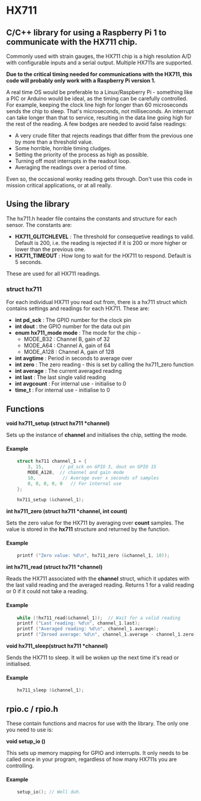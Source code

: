 # HX711
## C/C++ library for using a Raspberry Pi 1 to communicate with the HX711 chip.

Commonly used with strain gauges, the HX711 chip is a high resolution A/D with configurable inputs and a serial output. Multiple HX711s are supported.

**Due to the critical timing needed for communications with the HX711, this code will probably only work with a Raspberry Pi version 1.**

A real time OS would be preferable to a Linux/Raspberry Pi - something like a PIC or Arduino would be ideal, as the timing can be carefully controlled. For example, keeping the clock line high for longer than 60 microseconds sends the chip to sleep. That's microseconds, not milliseconds. An interrupt can take longer than that to service, resulting in the data line going high for the rest of the reading. A few bodges are needed to avoid false readings:

* A very crude filter that rejects readings that differ from the previous one by more than a threshold value.
* Some horrible, horrible timing cludges.
* Setting the priority of the process as high as possible.
* Turning off most interrupts in the readout loop.
* Averaging the readings over a period of time.

Even so, the occasional wonky reading gets through. Don't use this code in mission critical applications, or at all really. 

## Using the library
The hx711.h header file contains the constants and structure for each sensor. The constants are:

* **HX711_GLITCHLEVEL** : The threshold for consequetive readings to valid. Default is 200, i.e. the reading is rejected if it is 200 or more higher or lower than the previous one.
* **HX711_TIMEOUT** : How long to wait for the HX711 to respond. Default is 5 seconds.

These are used for all HX711 readings.

### struct hx711
For each individual HX711 you read out from, there is a hx711 struct which contains settings and readings for each HX711. These are:

* **int pd_sck** : The GPIO number for the clock pin
* **int dout** : the GPIO number for the data out pin 
* **enum hx711_mode mode** : The mode for the chip -
  * MODE_B32 : Channel B, gain of 32
  * MODE_A64 : Channel A, gain of 64
  * MODE_A128 : Channel A, gain of 128
* **int avgtime** : Period in seconds to average over
* **int zero** : The zero reading - this is set by calling the hx711_zero function
* **int average** : The current averaged reading
* **int last** : The last single valid reading
* **int avgcount** : For internal use - initialise to 0
* **time_t** : For internal use - initialise to 0

## Functions
**void hx711_setup (struct hx711 \*channel)**

Sets up the instance of **channel** and initialises the chip, setting the mode.

#### Example
```C
    struct hx711 channel_1 = {
        3, 15,      // pd_sck on GPIO 3, dout on GPIO 15
        MODE_A128,  // channel and gain mode
        10,          // Average over x seconds of samples
        0, 0, 0, 0, 0   // For internal use
    };

    hx711_setup (&channel_1);
```

**int hx711_zero (struct hx711 \*channel, int count)**

Sets the zero value for the HX711 by averaging over **count** samples. The value is stored in the **hx711** structure and returned by the function.

#### Example
```C
    printf ("Zero value: %d\n", hx711_zero (&channel_1, 10));
```

**int hx711_read (struct hx711 \*channel)**

Reads the HX711 associated with the **channel** struct, which it updates with the last valid reading and the averaged reading. Returns 1 for a valid reading or 0 if it could not take a reading.

#### Example
```C
    while (!hx711_read(&channel_1));  // Wait for a valid reading
    printf ("Last reading: %d\n", channel_1.last);
    printf ("Averaged reading: %d\n", channel_1.average);
    printf ("Zeroed average: %d\n", channel_1.average - channel_1.zero);
```

**void hx711_sleep(struct hx711 \*channel)**

Sends the HX711 to sleep. It will be woken up the next time it's read or initialised.

#### Example
```C
    hx711_sleep (&channel_1);
```
## rpio.c / rpio.h
These contain functions and macros for use with the library. The only one you need to use is:

**void setup_io ()**

This sets up memory mapping for GPIO and interrupts. It only needs to be called once in your program, regardless of how many HX711s you are controlling.

#### Example
```C
    setup_io(); // Well duh.
```

